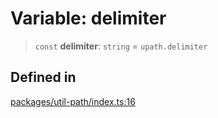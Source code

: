# Variable: delimiter

> `const` **delimiter**: `string` = `upath.delimiter`

## Defined in

[packages/util-path/index.ts:16](https://github.com/andreisergiu98/baeta/blob/277f62f15bfdecc05d507a84e60b62e5bc08a747/packages/util-path/index.ts#L16)
